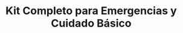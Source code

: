 ---
title: "Kit Completo para Emergencias y Cuidado Básico"
description: "Botiquín de Primeros Auxilios Esencial "
line: "Línea de primeros auxilios"
main:
  id: 202
  content: |
    Presentamos nuestro **Botiquín de Primeros Auxilios Esencial** – tu aliado indispensable para la atención inmediata en cualquier situación de emergencia. Este kit, parte fundamental de nuestra **Línea de Primeros Auxilios**, incluye una cuidadosa selección de insumos básicos y herramientas diseñadas para brindar una respuesta rápida y efectiva.


  imgCard: "@/images/products/b-02.avif"
  imgMain: "@/images/products/b-02.avif"
  imgAlt: "Botiquín de primeros auxilios completo y portátil"
tabs:
  - id: "tabs-with-card-item-1"
    dataTab: "#tabs-with-card-1"
    title: "Descripción"
  - id: "tabs-with-card-item-2"
    dataTab: "#tabs-with-card-2"
    title: "Contenido Detallado"
  - id: "tabs-with-card-item-3"
    dataTab: "#tabs-with-card-3"
    title: "Usos Recomendados"
longDescription:
  title: "Preparación y Confianza en Cada Situación"
  subTitle: |
    El Botiquín de Primeros Auxilios Esencial de Extintores del Risaralda está diseñado para ofrecer la tranquilidad de saber que estás preparado. Ideal para hogares, oficinas, vehículos o excursiones, este kit compacto y bien organizado te permitirá actuar con confianza ante cortes, raspaduras, quemaduras menores y otras eventualidades.
  btnTitle: "Consulta más sobre nuestros kits de emergencia"
  btnURL: "#"
descriptionList:
  - title: "Diseño Compacto y Portátil"
    subTitle: "Fácil de transportar y almacenar, ideal para tener siempre a mano en cualquier lugar."
  - title: "Insumos Certificados"
    subTitle: "Contiene productos de calidad que cumplen con los estándares para una atención segura y efectiva."
  - title: "Organización Eficiente"
    subTitle: "Compartimentos internos que facilitan la identificación y acceso rápido a cada elemento."
  - title: "Versatilidad de Uso"
    subTitle: "Apto para una amplia gama de situaciones, desde pequeñas emergencias domésticas hasta primeros auxilios básicos en el trabajo."
specificationsLeft:
  - title: "Material del Estuche"
    subTitle: "Fabricado en [Especificar Material, ej., plástico resistente e impermeable] para proteger los insumos."
  - title: "Dimensiones (Alto x Ancho x Profundidad)"
    subTitle: "[Especificar Dimensiones en cm]."
  - title: "Peso Aproximado"
    subTitle: "[Especificar Peso en kg], ligero para fácil transporte."
  - title: "Contenido Base"
    subTitle: "Incluye apósitos, vendas, desinfectantes, esparadrapo, tijeras, guantes, y más."
tableData:
  - feature: ["Especificación", "Valor"]
    description:
      - ["Tipo de Botiquín", "Portátil / Esencial"]
      - ["Material del Estuche", "[Especificar Material]"]
      - ["Dimensiones (cm)", "[Especificar Dimensiones]"]
      - ["Peso (kg)", "[Especificar Peso]"]
      - ["Certificaciones", "[Mencionar si tiene, ej., Cumple normas INVIMA para insumos]"]
blueprints:
  first: "@/images/products/b-02.avif"
  second: "@/images/products/b-02.avif"
---